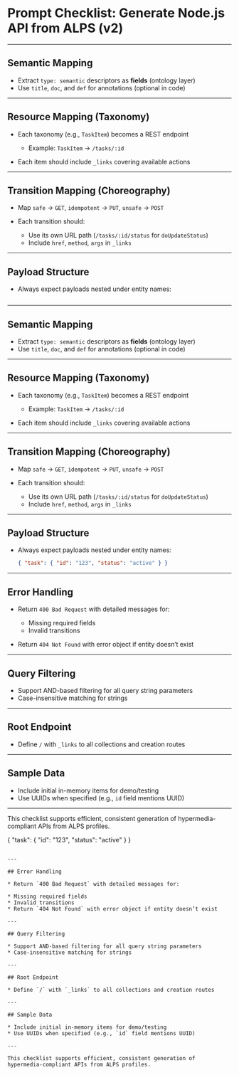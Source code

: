 # Prompt Checklist: Generate Node.js API from ALPS (v2)

---

## Semantic Mapping

* Extract `type: semantic` descriptors as **fields** (ontology layer)
* Use `title`, `doc`, and `def` for annotations (optional in code)

---

## Resource Mapping (Taxonomy)

* Each taxonomy (e.g., `TaskItem`) becomes a REST endpoint

  * Example: `TaskItem` → `/tasks/:id`
* Each item should include `_links` covering available actions

---

## Transition Mapping (Choreography)

* Map `safe` → `GET`, `idempotent` → `PUT`, `unsafe` → `POST`
* Each transition should:

  * Use its own URL path (`/tasks/:id/status` for `doUpdateStatus`)
  * Include `href`, `method`, `args` in `_links`

---

## Payload Structure

* Always expect payloads nested under entity names:

  ```json# Prompt Checklist: Generate Node.js API from ALPS (v2)

---

## Semantic Mapping

* Extract `type: semantic` descriptors as **fields** (ontology layer)
* Use `title`, `doc`, and `def` for annotations (optional in code)

---

## Resource Mapping (Taxonomy)

* Each taxonomy (e.g., `TaskItem`) becomes a REST endpoint

  * Example: `TaskItem` → `/tasks/:id`
* Each item should include `_links` covering available actions

---

## Transition Mapping (Choreography)

* Map `safe` → `GET`, `idempotent` → `PUT`, `unsafe` → `POST`
* Each transition should:

  * Use its own URL path (`/tasks/:id/status` for `doUpdateStatus`)
  * Include `href`, `method`, `args` in `_links`

---

## Payload Structure

* Always expect payloads nested under entity names:

  ```json
  { "task": { "id": "123", "status": "active" } }
  ```

---

## Error Handling

* Return `400 Bad Request` with detailed messages for:

  * Missing required fields
  * Invalid transitions
* Return `404 Not Found` with error object if entity doesn’t exist

---

## Query Filtering

* Support AND-based filtering for all query string parameters
* Case-insensitive matching for strings

---

## Root Endpoint

* Define `/` with `_links` to all collections and creation routes

---

## Sample Data

* Include initial in-memory items for demo/testing
* Use UUIDs when specified (e.g., `id` field mentions UUID)

---

This checklist supports efficient, consistent generation of hypermedia-compliant APIs from ALPS profiles.

  { "task": { "id": "123", "status": "active" } }
  ```

---

## Error Handling

* Return `400 Bad Request` with detailed messages for:

  * Missing required fields
  * Invalid transitions
* Return `404 Not Found` with error object if entity doesn’t exist

---

## Query Filtering

* Support AND-based filtering for all query string parameters
* Case-insensitive matching for strings

---

## Root Endpoint

* Define `/` with `_links` to all collections and creation routes

---

## Sample Data

* Include initial in-memory items for demo/testing
* Use UUIDs when specified (e.g., `id` field mentions UUID)

---

This checklist supports efficient, consistent generation of hypermedia-compliant APIs from ALPS profiles.

